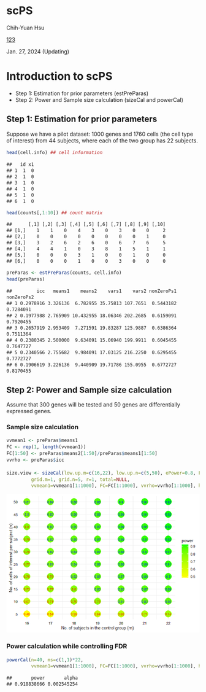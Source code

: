 scPS
================
Chih-Yuan Hsu

[123](https://htmlpreview.github.io/?https://github.com/cyhsuTN/scPS/scPS_indep_woData.html)<!-- -->

Jan. 27, 2024 (Updating)

# Introduction to scPS

- Step 1: Estimation for prior parameters (estPreParas)
- Step 2: Power and Sample size calculation (sizeCal and powerCal)

## Step 1: Estimation for prior parameters

Suppose we have a pilot dataset: 1000 genes and 1760 cells (the cell
type of interest) from 44 subjects, where each of the two group has 22
subjects.

``` r
head(cell.info) ## cell information
```

    ##   id x1
    ## 1  1  0
    ## 2  1  0
    ## 3  1  0
    ## 4  1  0
    ## 5  1  0
    ## 6  1  0

``` r
head(counts[,1:10]) ## count matrix
```

    ##      [,1] [,2] [,3] [,4] [,5] [,6] [,7] [,8] [,9] [,10]
    ## [1,]    1    1    0    4    3    0    3    0    0     2
    ## [2,]    0    0    0    0    0    0    0    0    1     0
    ## [3,]    3    2    6    2    6    0    6    7    6     5
    ## [4,]    4    4    1    0    3    8    1    5    1     1
    ## [5,]    0    0    0    3    1    0    0    1    0     0
    ## [6,]    0    0    0    1    0    0    3    0    0     0

``` r
preParas <- estPreParas(counts, cell.info)
head(preParas)
```

    ##         icc   means1    means2    vars1    vars2 nonZeroPs1 nonZeroPs2
    ## 1 0.2978916 3.326136  6.782955 35.75813 107.7651  0.5443182  0.7284091
    ## 2 0.1977988 2.765909 10.432955 18.06346 202.2685  0.6159091  0.7920455
    ## 3 0.2657919 2.953409  7.271591 19.83287 125.9887  0.6386364  0.7511364
    ## 4 0.2380345 2.500000  9.634091 15.06940 199.9911  0.6045455  0.7647727
    ## 5 0.2340566 2.755682  9.984091 17.03125 216.2250  0.6295455  0.7772727
    ## 6 0.1906619 3.226136  9.440909 19.71786 155.0955  0.6772727  0.8170455



## Step 2: Power and Sample size calculation

Assume that 300 genes will be tested and 50 genes are differentially
expressed genes.

### Sample size calculation

``` r
vvmean1 <- preParas$means1
FC <- rep(1, length(vvmean1))
FC[1:50] <- preParas$means2[1:50]/preParas$means1[1:50]
vvrho <- preParas$icc

size.view <- sizeCal(low.up.m=c(16,22), low.up.n=c(5,50), ePower=0.8, FDR=0.05,
         grid.m=1, grid.n=5, r=1, total=NULL,
         vvmean1=vvmean1[1:1000], FC=FC[1:1000], vvrho=vvrho[1:1000], hf=hf)
```

![](Demo_scPS2_files/figure-gfm/2.1-1.png)<!-- -->

### Power calculation while controlling FDR

``` r
powerCal(n=40, ms=c(1,1)*22,
         vvmean1=vvmean1[1:1000], FC=FC[1:1000], vvrho=vvrho[1:1000], hf=hf, FDR=0.05)
```

    ##       power       alpha 
    ## 0.918838666 0.002545254
